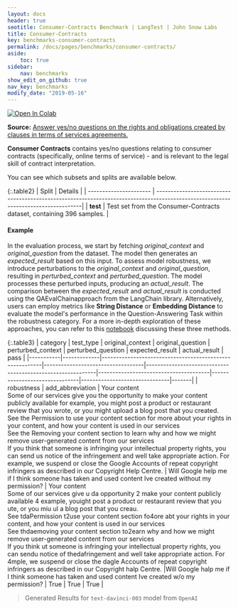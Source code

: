 ```yaml
---
layout: docs
header: true
seotitle: Consumer-Contracts Benchmark | LangTest | John Snow Labs
title: Consumer-Contracts
key: benchmarks-consumer-contracts
permalink: /docs/pages/benchmarks/consumer-contracts/
aside:
    toc: true
sidebar:
    nav: benchmarks
show_edit_on_github: true
nav_key: benchmarks
modify_date: "2019-05-16"
---
```


[![Open In Colab](https://colab.research.google.com/assets/colab-badge.svg)](https://colab.research.google.com/github/JohnSnowLabs/langtest/blob/main/demo/tutorials/llm_notebooks/dataset-notebooks/LegalQA_Datasets.ipynb)

**Source:** [Answer yes/no questions on the rights and obligations created by clauses in terms of services agreements.](https://github.com/HazyResearch/legalbench/tree/main/tasks/consumer_contracts_qa)

**Consumer Contracts** contains yes/no questions relating to consumer contracts (specifically, online terms of service) - and is relevant to the legal skill of contract interpretation.

You can see which subsets and splits are available below.

{:.table2}
| Split                  | Details                                                                                                                           |
| ---------------------- | ----------------------------------------------------------------------------------------------------------------------------------|
| **test** | Test set from the Consumer-Contracts dataset, containing 396 samples.                                                |  


#### Example

In the evaluation process, we start by fetching *original_context* and *original_question* from the dataset. The model then generates an *expected_result* based on this input. To assess model robustness, we introduce perturbations to the *original_context* and *original_question*, resulting in *perturbed_context* and *perturbed_question*. The model processes these perturbed inputs, producing an *actual_result*. The comparison between the *expected_result* and *actual_result* is conducted using the QAEvalChainapproach from the LangChain library. Alternatively, users can employ metrics like **String Distance** or **Embedding Distance** to evaluate the model's performance in the Question-Answering Task within the robustness category. For a more in-depth exploration of these approaches, you can refer to this [notebook](https://colab.research.google.com/github/JohnSnowLabs/langtest/blob/main/demo/tutorials/misc/Evaluation_Metrics.ipynb) discussing these three methods.


{:.table3}
| category   | test_type    | original_context                                         | original_question                  | perturbed_context                                           | perturbed_question                     | expected_result                | actual_result                  | pass   |
|-----------|-------------|---------------------------------------------------------|-----------------------------------|------------------------------------------------------------|---------------------------------------|-------------------------------|-------------------------------|-------|
| robustness | add_abbreviation | Your content<br>Some of our services give you the opportunity to make your content publicly available for example, you might post a product or restaurant review that you wrote, or you might upload a blog post that you created.<br>See the Permission to use your content section for more about your rights in your content, and how your content is used in our services<br>See the Removing your content section to learn why and how we might remove user-generated content from our services<br>If you think that someone is infringing your intellectual property rights, you can send us notice of the infringement and well take appropriate action. For example, we suspend or close the Google Accounts of repeat copyright infringers as described in our Copyright Help Centre. | Will Google help me if I think someone has taken and used content Ive created without my permission? | Your content<br>Some of our services give u da opportunity 2 make your content publicly available 4 example, youight post a product or restaurant review that you ute, or you miu ul a blog post that you creau.<br>See tdaPermission t2use your content section fo4ore abt your rights in your content, and how your content is used in our services<br>See thdaemoving your content section to2earn why and how we might remove user-generated content from our services<br>If you think ut someone is infringing your intellectual property rights, you can sendu notice of thedafringement and well take appropriate action. For 4mple, we suspend or close the dagle Accounts of repeat copyright infringers as described in our Copyright halp Centre. |Will Google halp me if I think someone has taken and used content Ive created w/o my permission? | True | True  | True |


> Generated Results for `text-davinci-003` model from `OpenAI`

